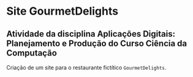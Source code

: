 # Site GourmetDelights
## Atividade da disciplina Aplicações Digitais: Planejamento e Produção do Curso Ciência da Computação

Criação de um site para o restaurante fictítico `GourmetDelights`.